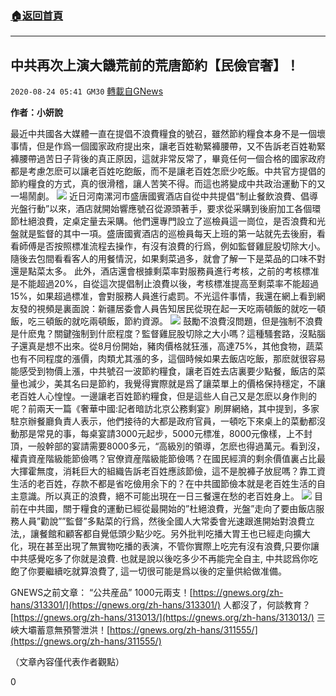 ###  [:house:返回首頁](https://github.com/ourhimalayas/txt)
---

## 中共再次上演大饑荒前的荒唐節約【民儉官奢】！
`2020-08-24 05:41 GM30` [轉載自GNews](https://gnews.org/zh-hant/314667/)

**作者：小妍說**

最近中共國各大媒體一直在提倡不浪費糧食的號召，雖然節約糧食本身不是一個壞事情，但是作爲一個國家政府提出來，讓老百姓勒緊褲腰帶，又不告訴老百姓勒緊褲腰帶過苦日子背後的真正原因，這就非常反常了，畢竟任何一個合格的國家政府都是考慮怎麽可以讓老百姓吃飽飯，而不是讓老百姓怎麽少吃飯。中共官方提倡的節約糧食的方式，真的很滑稽，讓人苦笑不得。而這也將變成中共政治運動下的又一場鬧劇。
![](https://s3.amazonaws.com/gnews-media-offload/wp-content/uploads/2020/08/24050325/%E5%9B%BE%E7%89%871-93.jpg)
近日河南漯河市盛唐國賓酒店自從中共提倡“制止餐飲浪費、倡導光盤行動”以來，酒店就開始響應號召從源頭著手，要求從采購到後廚加工各個環節杜絕浪費，定桌定量去采購。他們還專門設立了巡檢員這一崗位，是否浪費和光盤就是監督的其中一項。盛唐國賓酒店的巡檢員每天上班的第一站就先去後廚，看看師傅是否按照標准流程去操作，有沒有浪費的行爲，例如監督雞屁股切除大小。隨後去包間看看客人的用餐情況，如果剩菜過多，就會了解一下是菜品的口味不對還是點菜太多。 此外，酒店還會根據剩菜率對服務員進行考核，之前的考核標准是不能超過20%，自從這次提倡制止浪費以後，考核標准提高至剩菜率不能超過15%，如果超過標准，會對服務人員進行處罰。不光這件事情，我還在網上看到網友發的視頻是裏面說：新疆居委會人員告知居民從現在起一天吃兩頓飯的就吃一頓飯，吃三頓飯的就吃兩頓飯，節約資源。
![](https://s3.amazonaws.com/gnews-media-offload/wp-content/uploads/2020/08/24051257/%E5%9B%BE%E7%89%872-106.jpg)
鼓勵不浪費沒問題，但是強制不浪費是什麽鬼？關鍵強制到什麽程度？監督雞屁股切除之大小嗎？這種騷套路，沒點腦子還真是想不出來。從8月份開始，豬肉價格就狂漲，高達75%，其他食物，蔬菜也有不同程度的漲價，肉類尤其漲的多，這個時候如果去飯店吃飯，那麽就很容易能感受到物價上漲，中共號召一波節約糧食，讓老百姓去店裏要少點餐，飯店的菜量也減少，美其名曰是節約，我覺得實際就是爲了讓菜單上的價格保持穩定，不讓老百姓人心惶惶。一邊讓老百姓節約糧食，但是這些人自己又是怎麽以身作則的呢？前兩天一篇《奢華中國:記者暗訪北京公務剩宴》刷屏網絡，其中提到，多家駐京辦餐廳負責人表示，他們接待的大都是政府官員，一頓吃下來桌上的菜動都沒動那是常見的事，每桌宴請3000元起步，5000元標准，8000元像樣，上不封頂，一般幹部的宴請需要8000多元，“高級別的領導，怎麽也得過萬元。看到沒，權貴資産階級能節儉嗎？官僚資産階級能節儉嗎？在國民經濟的剩余價值裏占比最大揮霍無度，消耗巨大的組織告訴老百姓應該節儉，這不是脫褲子放屁嗎？靠工資生活的老百姓，存款不都是省吃儉用余下的？在中共國節儉本就是老百姓生活的自主意識。所以真正的浪費，絕不可能出現在一日三餐還在愁的老百姓身上。
![](https://s3.amazonaws.com/gnews-media-offload/wp-content/uploads/2020/08/24051615/%E5%9B%BE%E7%89%873-34.jpg)
目前在中共國，關于糧食的運動已經從最開始的”杜絕浪費，光盤”走向了要由飯店服務人員”勸說””監督”多點菜的行爲，然後全國人大常委會光速跟進開始對浪費立法,，讓餐館和顧客都自覺低頭少點少吃。另外批判吃播大胃王也已經走向擴大化，現在甚至出現了無實物吃播的表演，不管你實際上吃完有沒有浪費,只要你讓中共感覺吃多了你就是浪費. 也就是說以後吃多少不再能完全自主, 中共認爲你吃飽了你要繼續吃就算浪費了, 這一切很可能是爲以後的定量供給做准備。

GNEWS之前文章：
“公共産品” 1000元兩支！[https://gnews.org/zh-hans/313301/](https://gnews.org/zh-hans/313301/)
人都沒了，何談教育？[https://gnews.org/zh-hans/313013/](https://gnews.org/zh-hans/313013/)
三峽大壩蓄意無預警泄洪！[https://gnews.org/zh-hans/311555/](https://gnews.org/zh-hans/311555/)

（文章內容僅代表作者觀點）

0
